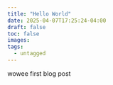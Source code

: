 ```yaml
---
title: "Hello World"
date: 2025-04-07T17:25:24-04:00
draft: false
toc: false
images:
tags:
  - untagged
---
```


wowee first blog post
